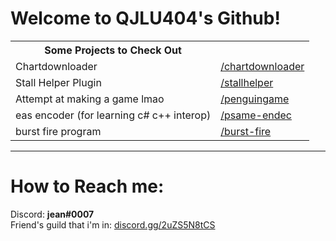<!DOCTYPE html>
<html>
  <head>
    <link rel="stylesheet" href="style.css">
  </head>
  <body>
    <div class="header">
      <h1>
        Welcome to QJLU404's Github!
      </h1>
    </div>
    <p>
    </p>
    <div class="footer">
       <table>
         <tr>
           <th>Some Projects to Check Out</th>
           <th></th>
         </tr>
         <tr>
          <td>
            Chartdownloader
           </td>
          <td>
            <a href=https://github.com/qjlu404/chartdownloader>/chartdownloader</a>
           </td>   
        </tr>
        <tr>
          <td>
            Stall Helper Plugin
          </td>
          <td>
            <a href="https://github.com/qjlu404/stallhelper">/stallhelper</a>
          </td>
        </tr>
        <tr>
          <td>
            Attempt at making a game lmao
          </td>
          <td>
            <a href="https://github.com/qjlu404/penguingame">/penguingame</a>
          </td>
        </tr>
         <tr>
           <td>
             eas encoder (for learning c# c++ interop)
           </td>
           <td>
             <a href="https://github.com/qjlu404/psame-endec">/psame-endec</a>
           </td>
         </tr>
         <tr>
           <td>
             burst fire program
           </td>
           <td>
             <a href="https://github.com/qjlu404/burst-fire"> /burst-fire </a>
           </td>
         </tr>
      </table>
      <hr>
      <h1>
        How to Reach me: 
      </h1>
      <p>
        Discord: <strong>jean#0007</strong><br>
        Friend's guild that i'm in: <a href="https://discord.gg/2uZS5N8tCS">discord.gg/2uZS5N8tCS</a>
      </p>
    </div>
  </body>
</html>
